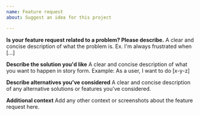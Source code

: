 ```yaml
---
name: Feature request
about: Suggest an idea for this project

---
```


**Is your feature request related to a problem? Please describe.**
A clear and concise description of what the problem is. Ex. I'm always frustrated when [...]

**Describe the solution you'd like**
A clear and concise description of what you want to happen in story form.
Example:
As a user, I want to do [x-y-z]

**Describe alternatives you've considered**
A clear and concise description of any alternative solutions or features you've considered.

**Additional context**
Add any other context or screenshots about the feature request here.
